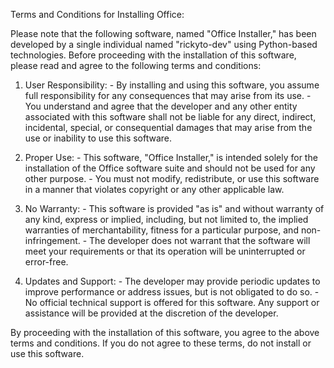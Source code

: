 Terms and Conditions for Installing Office:

Please note that the following software, named "Office Installer," has been developed by a single individual named "rickyto-dev" using Python-based technologies. Before proceeding with the installation of this software, please read and agree to the following terms and conditions:

1. User Responsibility: - By installing and using this software, you assume full responsibility for any consequences that may arise from its use. - You understand and agree that the developer and any other entity associated with this software shall not be liable for any direct, indirect, incidental, special, or consequential damages that may arise from the use or inability to use this software.

2. Proper Use: - This software, "Office Installer," is intended solely for the installation of the Office software suite and should not be used for any other purpose. - You must not modify, redistribute, or use this software in a manner that violates copyright or any other applicable law.

3. No Warranty: - This software is provided "as is" and without warranty of any kind, express or implied, including, but not limited to, the implied warranties of merchantability, fitness for a particular purpose, and non-infringement. - The developer does not warrant that the software will meet your requirements or that its operation will be uninterrupted or error-free.

4. Updates and Support: - The developer may provide periodic updates to improve performance or address issues, but is not obligated to do so. - No official technical support is offered for this software. Any support or assistance will be provided at the discretion of the developer.

By proceeding with the installation of this software, you agree to the above terms and conditions. If you do not agree to these terms, do not install or use this software.